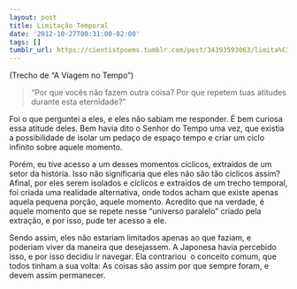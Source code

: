 ```yaml
---
layout: post
title: Limitação Temporal
date: '2012-10-27T00:31:00-02:00'
tags: []
tumblr_url: https://cientistpoems.tumblr.com/post/34393593063/limita%C3%A7%C3%A3o-temporal
---
```

(Trecho de “A Viagem no Tempo”)

> “Por que vocês não fazem outra coisa? Por que repetem tuas atitudes durante esta eternidade?”

Foi o que perguntei a eles, e eles não sabiam me responder. É bem curiosa essa atitude deles. Bem havia dito o Senhor do Tempo uma vez, que existia a possibilidade de isolar um pedaço de espaço tempo e criar um ciclo infinito sobre aquele momento.

Porém, eu tive acesso a um desses momentos cíclicos, extraídos de um setor da história. Isso não significaria que eles não são tão cíclicos assim? Afinal, por eles serem isolados e cíclicos e extraídos de um trecho temporal, foi criada uma realidade alternativa, onde todos acham que existe apenas aquela pequena porção, aquele momento. Acredito que na verdade, é aquele momento que se repete nesse “universo paralelo” criado pela extração, e por isso, pude ter acesso a ele.&nbsp;

Sendo assim, eles não estariam limitados apenas ao que faziam, e poderiam viver da maneira que desejassem. A Japonesa havia percebido isso, e por isso decidiu ir navegar. Ela contrariou &nbsp;o conceito comum, que todos tinham a sua volta: As coisas são assim por que sempre foram, e devem assim permanecer.
